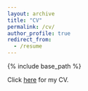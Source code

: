 ```yaml
---
layout: archive
title: "CV"
permalink: /cv/
author_profile: true
redirect_from:
  - /resume
---
```


{% include base_path %}

Click [here](https://www.dropbox.com/s/9a30qu8xjl70jzn/Nahim_Bin_Zahur_CV.pdf?dl=0 "CV_Nahim_Zahur") for my CV.
